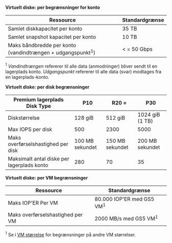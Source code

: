 **Virtuelt diske: per begrænsninger for konto**

Ressource|Standardgrænse
---|---
Samlet diskkapacitet per konto|35 TB
Samlet snapshot kapacitet per konto|10 TB
Maks båndbredde per konto (vandindtrængen + udgangspunkt<sup>1</sup>)|< = 50 Gbps

<sup>1</sup> *Vandindtrængen* refererer til alle data (anmodninger) bliver sendt til en lagerplads konto. *Udgangspunkt* refererer til alle data (svar) modtages fra en lagerplads-konto.

**Virtuelt diske: per disk begrænsninger**

Premium lagerplads Disk Type | P10 | R20 = | P30
---|---|---|---
Diskstørrelse | 128 giB | 512 giB | 1024 giB (1 TB)
Max IOPS per disk | 500 | 2300 | 5000
Maks overførselshastighed per disk | 100 MB sekundet | 150 MB sekundet | 200 MB sekundet
Maksimalt antal diske per lagerplads konto | 280 | 70 | 35

**Virtuelt diske: per VM begrænsninger**

Ressource|Standardgrænse
---|---
Maks IOP'ER Per VM|80.000 IOP'ER med GS5 VM<sup>1</sup>
Maks overførselshastighed per VM|2000 MB/s med GS5 VM<sup>1</sup>

<sup>1</sup> Se i [VM størrelse](../articles/virtual-machines/virtual-machines-linux-sizes.md) for begrænsninger på andre VM størrelser. 
